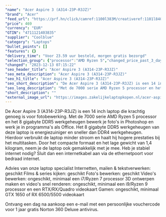 ```yaml
---
"name": "Acer Aspire 3 (A314-23P-R3JZ)"
"brand": "Acer"
"feed_url": "https://prf.hn/click/camref:1100l383M/creativeref:1101l84031/destination:https%3A%2F%2Fwww.coolblue.nl%2Fproduct%2F920090"
"price": 469
"currency": "EUR"
"GTIN": "4711121403835"
"supplier": "Coolblue"
"category": "Laptops"
"bullet_points": []
"features": {}
"delivery_time": "Voor 23.59 uur besteld, morgen gratis bezorgd"
"selection_group": {"processor":"AMD Ryzen 5","changed_price_past_3_days":false,"product_family":"Aspire 3"}
"changed": "2023-12-13 07:15:22"
"seo_header_title": "Acer Aspire 3 (A314-23P-R3JZ)"
"seo_meta_description": "Acer Aspire 3 (A314-23P-R3JZ)"
"seo_h1_title": "Acer Aspire 3 (A314-23P-R3JZ)"
"seo_short_description": "De Acer Aspire 3 (A314-23P-R3JZ) is een 14 inch laptop die krachtig genoeg is voor fotobewerking."
"seo_long_description": "Met de 7000 serie AMD Ryzen 5 processor en het 8 gigabyte DDR5 werkgeheugen bewerk je foto's in Photoshop en werk je in programma's als Office. Het 8 gigabyte DDR5 werkgeheugen van deze laptop is energiezuiniger en sneller dan DDR4 werkgeheugen. Hierdoor verbruikt de laptop minder stroom en haalt hij hogere prestaties bij het multitasken. Door het compacte formaat en het lage gewicht van 1,4 kilogram, neem je de laptop ook gemakkelijk met je mee. Heb je stabiel internet nodig? Sluit dan een internetkabel aan via de ethernetpoort voor bedraad internet. \r\n\r\nAdvies van onze laptop specialist\r\nInternetten, mailen & tekstverwerken: geschikt\r\nFilms & series kijken: geschikt\r\nFoto's bewerken: geschikt\r\nVideo's bewerken: ongeschikt, minimaal een i7/Ryzen 7 processor\r\n3D ontwerpen maken en video's snel renderen: ongeschikt, minimaal een i9/Ryzen 9 processor en een RTX/RX/Quadro videokaart\r\nGamen: ongeschikt, minimaal GTX 1650 of RX 6500/5500 videokaart\r\n\r\nOntvang een dag na aankoop een e-mail met een persoonlijke vouchercode voor 1 jaar gratis Norton 360 Deluxe antivirus."
"short_description": ""
"external_image_url": "https://images.zakelijkelaptopkopen.nl/acer-aspire-3-a314-23p-r3jz.webp"
---
```


De Acer Aspire 3 (A314-23P-R3JZ) is een 14 inch laptop die krachtig genoeg is voor fotobewerking. Met de 7000 serie AMD Ryzen 5 processor en het 8 gigabyte DDR5 werkgeheugen bewerk je foto's in Photoshop en werk je in programma's als Office. Het 8 gigabyte DDR5 werkgeheugen van deze laptop is energiezuiniger en sneller dan DDR4 werkgeheugen. Hierdoor verbruikt de laptop minder stroom en haalt hij hogere prestaties bij het multitasken. Door het compacte formaat en het lage gewicht van 1,4 kilogram, neem je de laptop ook gemakkelijk met je mee. Heb je stabiel internet nodig? Sluit dan een internetkabel aan via de ethernetpoort voor bedraad internet.

Advies van onze laptop specialist
Internetten, mailen & tekstverwerken: geschikt
Films & series kijken: geschikt
Foto's bewerken: geschikt
Video's bewerken: ongeschikt, minimaal een i7/Ryzen 7 processor
3D ontwerpen maken en video's snel renderen: ongeschikt, minimaal een i9/Ryzen 9 processor en een RTX/RX/Quadro videokaart
Gamen: ongeschikt, minimaal GTX 1650 of RX 6500/5500 videokaart

Ontvang een dag na aankoop een e-mail met een persoonlijke vouchercode voor 1 jaar gratis Norton 360 Deluxe antivirus.